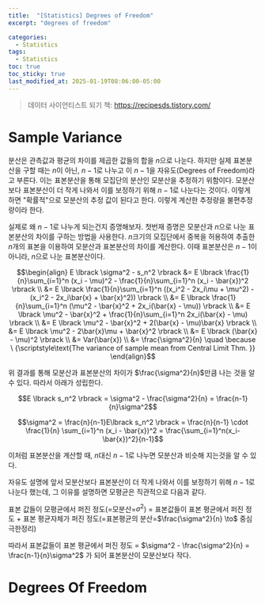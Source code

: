 ```yaml
---
title:  "[Statistics] Degrees of Freedom"
excerpt: "degrees of freedom"

categories:
  - Statistics
tags:
  - Statistics
toc: true
toc_sticky: true
last_modified_at: 2025-01-19T08:06:00-05:00
---
```


> 데이터 사이언티스트 되기 책: https://recipesds.tistory.com/

# Sample Variance

분산은 관측값과 평균의 차이를 제곱한 값들의 합을 $n$으로 나눈다. 하지만 실제 표본분산을 구할 때는 $n$이 아닌, $n-1$로 나누고 이 $n-1$을 자유도(Degrees of Freedom)라고 부른다. 이는 표본분산을 통해 모집단의 분산인 모분산을 추정하기 위함이다. 모분산보다 표본분산이 더 작게 나와서 이를 보정하기 위해 $n-1$로 나눈다는 것이다. 이렇게 하면 "확률적"으로 모분산의 추정 값이 된다고 한다. 이렇게 계산한 추정량을 불편추정량이라 한다. 

실제로 왜 $n-1$로 나누게 되는건지 증명해보자. 첫번재 증명은 모분산과 $n$으로 나눈 표본분산의 차이를 구하는 방법을 사용한다. 
$n$크기의 모집단에서 중복을 허용하여 추출한 $n$개의 표본을 이용하여 모분산과 표본분산의 차이를 계산한다. 이때 표본분산은 $n-1$이 아니라, $n$으로 나눈 표본분산이다. 

$$\begin{align}
E \lbrack \sigma^2 - s_n^2 \rbrack &= E \lbrack \frac{1}{n}\sum_{i=1}^n (x_i - \mu)^2 - \frac{1}{n}\sum_{i=1}^n (x_i - \bar{x})^2 \rbrack \\ 
&= E \lbrack \frac{1}{n}\sum_{i=1}^n ((x_i^2 - 2x_i\mu + \mu^2) - (x_i^2 - 2x_i\bar{x} + \bar{x}^2)) \rbrack \\ 
&= E \lbrack \frac{1}{n}\sum_{i=1}^n (\mu^2 - \bar{x}^2 + 2x_i(\bar{x} - \mu)) \rbrack \\ 
&= E \lbrack \mu^2 - \bar{x}^2 + \frac{1}{n}\sum_{i=1}^n 2x_i(\bar{x} - \mu) \rbrack \\  
&= E \lbrack \mu^2 - \bar{x}^2 + 2(\bar{x} - \mu)\bar{x} \rbrack \\ 
&= E \lbrack \mu^2 - 2\bar{x}\mu + \bar{x}^2 \rbrack \\  
&= E \lbrack (\bar{x} - \mu)^2 \rbrack \\  
&= Var(\bar{x}) \\  
&= \frac{\sigma^2}{n} \quad \because \ {\scriptstyle\text{The variance of sample mean from Central Limit Thm.
}}
\end{align}$$

위 결과를 통해 모분산과 표본분산의 차이가 $\frac{\sigma^2}{n}$만큼 나는 것을 알 수 있다. 따라서 아래가 성립한다. 

$$E \lbrack s_n^2 \rbrack = \sigma^2 - \frac{\sigma^2}{n} = \frac{n-1}{n}\sigma^2$$  

$$\sigma^2 = \frac{n}{n-1}E\lbrack s_n^2 \rbrack = \frac{n}{n-1} \cdot \frac{1}{n} \sum_{i=1}^n (x_i - \bar{x})^2 = \frac{\sum_{i=1}^n(x_i-\bar{x})^2}{n-1}$$

이처럼 표본분산을 계산할 때, $n$대신 $n-1$로 나누면 모분산과 비슷해 지는것을 알 수 있다. 

자유도 설명에 앞서 모분산보다 표본분산이 더 작게 나와서 이를 보정하기 위해 $n-1$로 나눈다 했는데, 그 이유를 설명하면 모평균은 직관적으로 다음과 같다. 

표본 값들이 모평균에서 퍼진 정도(=모분산=$\sigma^2$) = 표본값들이 표본 평균에서 퍼진 정도 + 표본 평균자체가 퍼진 정도(=표본평균의 분산=$\frac{\sigma^2}{n} \to$ 중심극한정리)

따라서 표본값들이 표본 평균에서 퍼진 정도 = $\sigma^2 - \frac{\sigma^2}{n} = \frac{n-1}{n}\sigma^2$ 가 되어 표본분산이 모분산보다 작다. 





# Degrees Of Freedom


